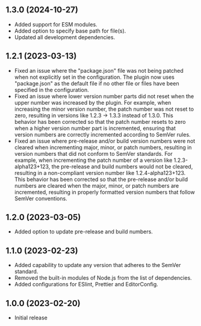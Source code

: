 ## 1.3.0 (2024-10-27)

- Added support for ESM modules.
- Added option to specify base path for file(s).
- Updated all development dependencies.

## 1.2.1 (2023-03-13)

- Fixed an issue where the "package.json" file was not being patched when not explicitly set in the configuration. The plugin now uses "package.json" as the default file if no other file or files have been specified in the configuration.
- Fixed an issue where lower version number parts did not reset when the upper number was increased by the plugin. For example, when increasing the minor version number, the patch number was not reset to zero, resulting in versions like 1.2.3 -> 1.3.3 instead of 1.3.0. This behavior has been corrected so that the patch number resets to zero when a higher version number part is incremented, ensuring that version numbers are correctly incremented according to SemVer rules.
- Fixed an issue where pre-release and/or build version numbers were not cleared when incrementing major, minor, or patch numbers, resulting in version numbers that did not conform to SemVer standards. For example, when incrementing the patch number of a version like 1.2.3-alpha123+123, the pre-release and build numbers would not be cleared, resulting in a non-compliant version number like 1.2.4-alpha123+123. This behavior has been corrected so that the pre-release and/or build numbers are cleared when the major, minor, or patch numbers are incremented, resulting in properly formatted version numbers that follow SemVer conventions.

## 1.2.0 (2023-03-05)

- Added option to update pre-release and build numbers.

## 1.1.0 (2023-02-23)

- Added capability to update any version that adheres to the SemVer standard.
- Removed the built-in modules of Node.js from the list of dependencies.
- Added configurations for ESlint, Prettier and EditorConfig.

## 1.0.0 (2023-02-20)

- Initial release
